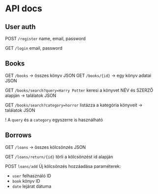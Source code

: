 # API docs

## User auth
POST `/register` name, email, password

GET `/login` email, password

## Books
GET `/books` -> összes könyv JSON
GET `/books/{id}` -> egy könyv adatai JSON

GET `/books/search?query=Harry Potter` keresi a könyvet NÉV és SZERZŐ alapján -> találatok JSON

GET `/books/search?category=horror` listázza a kategória könyveit -> találatok JSON

! A `query` és a `category` egyszerre is használható

## Borrows
GET `/loans` -> összes kölcsönzés JSON

GET `/loans/return/{id}` törli a kölcsönzést id alapján

POST `loans/add` Új kölcsönzés hozzáadása
paraméterek:
- `user` felhasználó ID
- `book` könyv ID
- `date` lejárat dátuma


